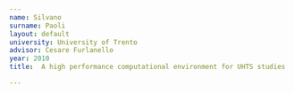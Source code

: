 ```yaml
---
name: Silvano
surname: Paoli
layout: default
university: University of Trento
advisor: Cesare Furlanello
year: 2010
title:  A high performance computational environment for UHTS studies

---
```

